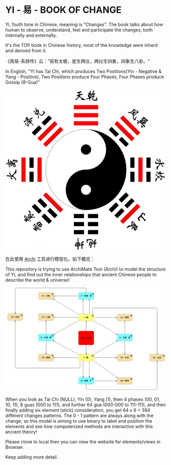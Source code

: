 # YI - 易 - BOOK OF CHANGE

Yi, fouth tone in Chinese, meaning is "Changes". The book talks about how human to observe, understand, feel and participate the changes, both internally and externally.

It's the TOP book in Chinese history, most of the knowledge were inherit and derived from it.

《周易-系辞传》云：”易有太极，是生两仪，两仪生四象，四象生八卦。“

In English, "YI has Tai Chi, which produces Two Positions(Yin - Negative & Yang - Positive), Two Positions produce Four Phases, Four Phases produce Gossip (8-Gua)"

![Taiji](img/taiji.jfif)

在此使用 [Archi](https://www.archimatetool.com/) 工具进行模型化。如下概览：

This repository is trying to use ArchiMate Tool (Archi) to model the structure of YI, and find out the inner relationships that ancient Chinese people to describe the world & universe!

![Yi-origin](img/Yi-origin.png)

When you look as Tai Chi (NULL), Yin (0), Yang (1), then 4 phases (00, 01, 10, 11), 8 guas (000 to 111), and further 64 gua (000-000 to 111-111), and then finally adding six element (stick) consideration, you get 64 x 6 = 384 different changes patterns. The 0 - 1 pattern are always along with the change, so this model is aiming to use binary to label and position the elements and see how computerized methods are interactive with this ancient theory!

Please clone to local then you can view the website for elements/views in Browser.

Keep adding more detail.
